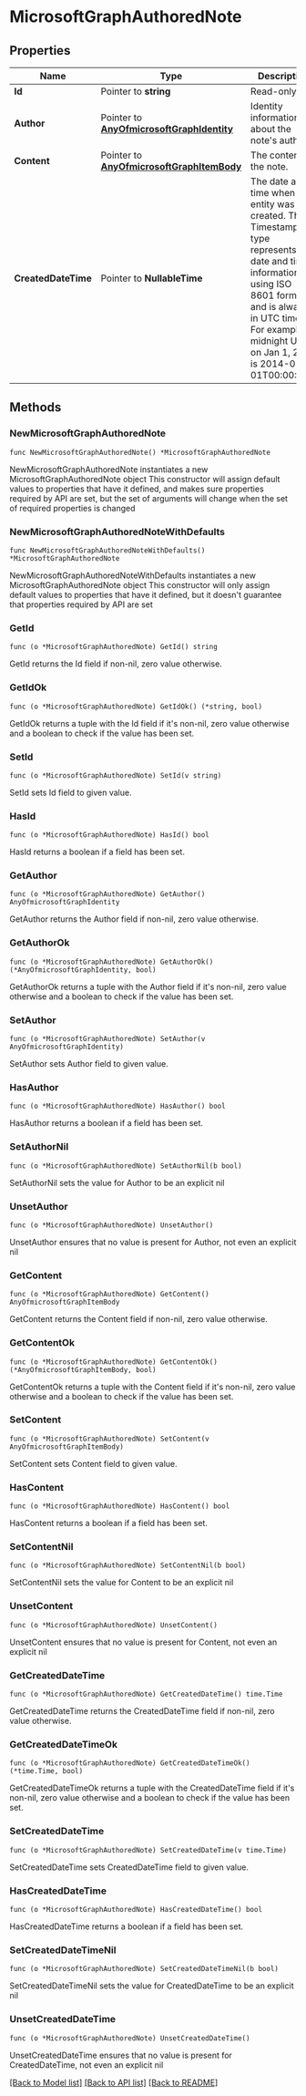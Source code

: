 # MicrosoftGraphAuthoredNote

## Properties

Name | Type | Description | Notes
------------ | ------------- | ------------- | -------------
**Id** | Pointer to **string** | Read-only. | [optional] 
**Author** | Pointer to [**AnyOfmicrosoftGraphIdentity**](anyOf&lt;microsoft.graph.identity&gt;.md) | Identity information about the note&#39;s author. | [optional] 
**Content** | Pointer to [**AnyOfmicrosoftGraphItemBody**](anyOf&lt;microsoft.graph.itemBody&gt;.md) | The content of the note. | [optional] 
**CreatedDateTime** | Pointer to **NullableTime** | The date and time when the entity was created. The Timestamp type represents date and time information using ISO 8601 format and is always in UTC time. For example, midnight UTC on Jan 1, 2014 is 2014-01-01T00:00:00Z. | [optional] 

## Methods

### NewMicrosoftGraphAuthoredNote

`func NewMicrosoftGraphAuthoredNote() *MicrosoftGraphAuthoredNote`

NewMicrosoftGraphAuthoredNote instantiates a new MicrosoftGraphAuthoredNote object
This constructor will assign default values to properties that have it defined,
and makes sure properties required by API are set, but the set of arguments
will change when the set of required properties is changed

### NewMicrosoftGraphAuthoredNoteWithDefaults

`func NewMicrosoftGraphAuthoredNoteWithDefaults() *MicrosoftGraphAuthoredNote`

NewMicrosoftGraphAuthoredNoteWithDefaults instantiates a new MicrosoftGraphAuthoredNote object
This constructor will only assign default values to properties that have it defined,
but it doesn't guarantee that properties required by API are set

### GetId

`func (o *MicrosoftGraphAuthoredNote) GetId() string`

GetId returns the Id field if non-nil, zero value otherwise.

### GetIdOk

`func (o *MicrosoftGraphAuthoredNote) GetIdOk() (*string, bool)`

GetIdOk returns a tuple with the Id field if it's non-nil, zero value otherwise
and a boolean to check if the value has been set.

### SetId

`func (o *MicrosoftGraphAuthoredNote) SetId(v string)`

SetId sets Id field to given value.

### HasId

`func (o *MicrosoftGraphAuthoredNote) HasId() bool`

HasId returns a boolean if a field has been set.

### GetAuthor

`func (o *MicrosoftGraphAuthoredNote) GetAuthor() AnyOfmicrosoftGraphIdentity`

GetAuthor returns the Author field if non-nil, zero value otherwise.

### GetAuthorOk

`func (o *MicrosoftGraphAuthoredNote) GetAuthorOk() (*AnyOfmicrosoftGraphIdentity, bool)`

GetAuthorOk returns a tuple with the Author field if it's non-nil, zero value otherwise
and a boolean to check if the value has been set.

### SetAuthor

`func (o *MicrosoftGraphAuthoredNote) SetAuthor(v AnyOfmicrosoftGraphIdentity)`

SetAuthor sets Author field to given value.

### HasAuthor

`func (o *MicrosoftGraphAuthoredNote) HasAuthor() bool`

HasAuthor returns a boolean if a field has been set.

### SetAuthorNil

`func (o *MicrosoftGraphAuthoredNote) SetAuthorNil(b bool)`

 SetAuthorNil sets the value for Author to be an explicit nil

### UnsetAuthor
`func (o *MicrosoftGraphAuthoredNote) UnsetAuthor()`

UnsetAuthor ensures that no value is present for Author, not even an explicit nil
### GetContent

`func (o *MicrosoftGraphAuthoredNote) GetContent() AnyOfmicrosoftGraphItemBody`

GetContent returns the Content field if non-nil, zero value otherwise.

### GetContentOk

`func (o *MicrosoftGraphAuthoredNote) GetContentOk() (*AnyOfmicrosoftGraphItemBody, bool)`

GetContentOk returns a tuple with the Content field if it's non-nil, zero value otherwise
and a boolean to check if the value has been set.

### SetContent

`func (o *MicrosoftGraphAuthoredNote) SetContent(v AnyOfmicrosoftGraphItemBody)`

SetContent sets Content field to given value.

### HasContent

`func (o *MicrosoftGraphAuthoredNote) HasContent() bool`

HasContent returns a boolean if a field has been set.

### SetContentNil

`func (o *MicrosoftGraphAuthoredNote) SetContentNil(b bool)`

 SetContentNil sets the value for Content to be an explicit nil

### UnsetContent
`func (o *MicrosoftGraphAuthoredNote) UnsetContent()`

UnsetContent ensures that no value is present for Content, not even an explicit nil
### GetCreatedDateTime

`func (o *MicrosoftGraphAuthoredNote) GetCreatedDateTime() time.Time`

GetCreatedDateTime returns the CreatedDateTime field if non-nil, zero value otherwise.

### GetCreatedDateTimeOk

`func (o *MicrosoftGraphAuthoredNote) GetCreatedDateTimeOk() (*time.Time, bool)`

GetCreatedDateTimeOk returns a tuple with the CreatedDateTime field if it's non-nil, zero value otherwise
and a boolean to check if the value has been set.

### SetCreatedDateTime

`func (o *MicrosoftGraphAuthoredNote) SetCreatedDateTime(v time.Time)`

SetCreatedDateTime sets CreatedDateTime field to given value.

### HasCreatedDateTime

`func (o *MicrosoftGraphAuthoredNote) HasCreatedDateTime() bool`

HasCreatedDateTime returns a boolean if a field has been set.

### SetCreatedDateTimeNil

`func (o *MicrosoftGraphAuthoredNote) SetCreatedDateTimeNil(b bool)`

 SetCreatedDateTimeNil sets the value for CreatedDateTime to be an explicit nil

### UnsetCreatedDateTime
`func (o *MicrosoftGraphAuthoredNote) UnsetCreatedDateTime()`

UnsetCreatedDateTime ensures that no value is present for CreatedDateTime, not even an explicit nil

[[Back to Model list]](../README.md#documentation-for-models) [[Back to API list]](../README.md#documentation-for-api-endpoints) [[Back to README]](../README.md)


